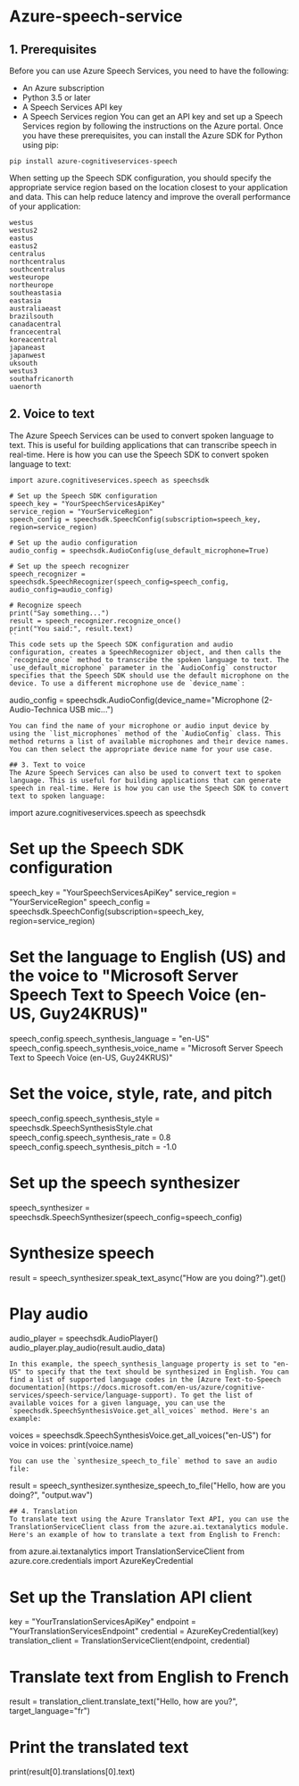 # Azure-speech-service

## 1. Prerequisites
Before you can use Azure Speech Services, you need to have the following:

* An Azure subscription
* Python 3.5 or later
* A Speech Services API key
* A Speech Services region
You can get an API key and set up a Speech Services region by following the instructions on the Azure portal. Once you have these prerequisites, you can install the Azure SDK for Python using pip:
```
pip install azure-cognitiveservices-speech
```
When setting up the Speech SDK configuration, you should specify the appropriate service region based on the location closest to your application and data. This can help reduce latency and improve the overall performance of your application:
```
westus
westus2
eastus
eastus2
centralus
northcentralus
southcentralus
westeurope
northeurope
southeastasia
eastasia
australiaeast
brazilsouth
canadacentral
francecentral
koreacentral
japaneast
japanwest
uksouth
westus3
southafricanorth
uaenorth
```
## 2. Voice to text
The Azure Speech Services can be used to convert spoken language to text. This is useful for building applications that can transcribe speech in real-time. Here is how you can use the Speech SDK to convert spoken language to text:
```
import azure.cognitiveservices.speech as speechsdk

# Set up the Speech SDK configuration
speech_key = "YourSpeechServicesApiKey"
service_region = "YourServiceRegion"
speech_config = speechsdk.SpeechConfig(subscription=speech_key, region=service_region)

# Set up the audio configuration
audio_config = speechsdk.AudioConfig(use_default_microphone=True)

# Set up the speech recognizer
speech_recognizer = speechsdk.SpeechRecognizer(speech_config=speech_config, audio_config=audio_config)

# Recognize speech
print("Say something...")
result = speech_recognizer.recognize_once()
print("You said:", result.text)
``
This code sets up the Speech SDK configuration and audio configuration, creates a SpeechRecognizer object, and then calls the `recognize_once` method to transcribe the spoken language to text. The `use_default_microphone` parameter in the `AudioConfig` constructor specifies that the Speech SDK should use the default microphone on the device. To use a different microphone use de `device_name`:
```
audio_config = speechsdk.AudioConfig(device_name="Microphone (2- Audio-Technica USB mic...")
```
You can find the name of your microphone or audio input device by using the `list_microphones` method of the `AudioConfig` class. This method returns a list of available microphones and their device names. You can then select the appropriate device name for your use case.

## 3. Text to voice
The Azure Speech Services can also be used to convert text to spoken language. This is useful for building applications that can generate speech in real-time. Here is how you can use the Speech SDK to convert text to spoken language:
```
import azure.cognitiveservices.speech as speechsdk

# Set up the Speech SDK configuration
speech_key = "YourSpeechServicesApiKey"
service_region = "YourServiceRegion"
speech_config = speechsdk.SpeechConfig(subscription=speech_key, region=service_region)

# Set the language to English (US) and the voice to "Microsoft Server Speech Text to Speech Voice (en-US, Guy24KRUS)"
speech_config.speech_synthesis_language = "en-US"
speech_config.speech_synthesis_voice_name = "Microsoft Server Speech Text to Speech Voice (en-US, Guy24KRUS)"

# Set the voice, style, rate, and pitch
speech_config.speech_synthesis_style = speechsdk.SpeechSynthesisStyle.chat
speech_config.speech_synthesis_rate = 0.8
speech_config.speech_synthesis_pitch = -1.0

# Set up the speech synthesizer
speech_synthesizer = speechsdk.SpeechSynthesizer(speech_config=speech_config)

# Synthesize speech
result = speech_synthesizer.speak_text_async("How are you doing?").get()

# Play audio
audio_player = speechsdk.AudioPlayer()
audio_player.play_audio(result.audio_data)
```
In this example, the speech_synthesis_language property is set to "en-US" to specify that the text should be synthesized in English. You can find a list of supported language codes in the [Azure Text-to-Speech documentation](https://docs.microsoft.com/en-us/azure/cognitive-services/speech-service/language-support). To get the list of available voices for a given language, you can use the `speechsdk.SpeechSynthesisVoice.get_all_voices` method. Here's an example:
```
voices = speechsdk.SpeechSynthesisVoice.get_all_voices("en-US")
for voice in voices:
    print(voice.name)
```
You can use the `synthesize_speech_to_file` method to save an audio file:
```
result = speech_synthesizer.synthesize_speech_to_file("Hello, how are you doing?", "output.wav")
```
## 4. Translation
To translate text using the Azure Translator Text API, you can use the TranslationServiceClient class from the azure.ai.textanalytics module. Here's an example of how to translate a text from English to French:
```
from azure.ai.textanalytics import TranslationServiceClient
from azure.core.credentials import AzureKeyCredential

# Set up the Translation API client
key = "YourTranslationServicesApiKey"
endpoint = "YourTranslationServicesEndpoint"
credential = AzureKeyCredential(key)
translation_client = TranslationServiceClient(endpoint, credential)

# Translate text from English to French
result = translation_client.translate_text("Hello, how are you?", target_language="fr")

# Print the translated text
print(result[0].translations[0].text)

```
